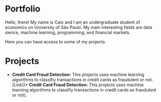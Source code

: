 # Portfolio

Hello, there! My name is Caio and I am an undergraduate student of economics on University of São Paulo. My main interesting fields are data sience, machine learning, programming, and financial markets.

Here you can have access to some of my projects.

# Projects

* **Credit Card Fraud Detection:** This projects uses machine learning algorithms to classifiy transactions in credit cards as fraudulent or not. [Link](* **Credit Card Fraud Detection:** This projects uses machine learning algorithms to classifiy transactions in credit cards as fraudulent or not).
